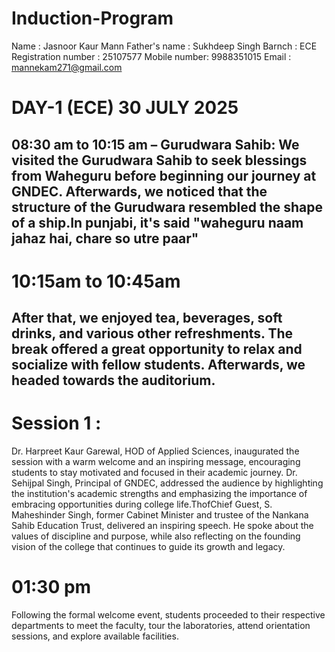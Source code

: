 # Induction-Program
Name : Jasnoor Kaur Mann
Father's name : Sukhdeep Singh
Barnch : ECE
Registration number : 25107577
Mobile number: 9988351015
Email : mannekam271@gmail.com
# DAY-1 (ECE) 30 JULY 2025  
## 08:30 am to 10:15 am – Gurudwara Sahib: We visited the Gurudwara Sahib to seek blessings from Waheguru before beginning our journey at GNDEC. Afterwards, we noticed that the structure of the Gurudwara resembled the shape of a ship.In punjabi, it's said "waheguru naam jahaz hai, chare so utre paar"
# 10:15am to 10:45am
## After that, we enjoyed tea, beverages, soft drinks, and various other refreshments. The break offered a great opportunity to relax and socialize with fellow students. Afterwards, we headed towards the auditorium.
# Session 1 : 
Dr. Harpreet Kaur Garewal, HOD of Applied Sciences, inaugurated the session with a warm welcome and an inspiring message, encouraging students to stay motivated and focused in their academic journey. Dr. Sehijpal Singh, Principal of GNDEC, addressed the audience by highlighting the institution's academic strengths and emphasizing the importance of embracing opportunities during college life.ThofChief Guest, S. Maheshinder Singh, former Cabinet Minister and trustee of the Nankana Sahib Education Trust, delivered an inspiring speech. He spoke about the values of discipline and purpose, while also reflecting on the founding vision of the college that continues to guide its growth and legacy.
# 01:30 pm 
Following the formal welcome event, students proceeded to their respective departments to meet the faculty, tour the laboratories, attend orientation sessions, and explore available facilities.
